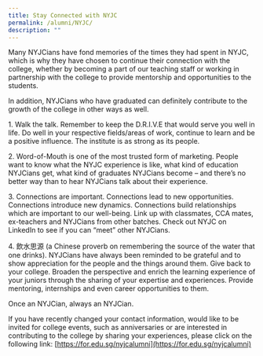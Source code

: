 ```yaml
---
title: Stay Connected with NYJC
permalink: /alumni/NYJC/
description: ""
---
```

Many NYJCians have fond memories of the times they had spent in NYJC, which is why they have chosen to continue their connection with the college, whether by becoming a part of our teaching staff or working in partnership with the college to provide mentorship and opportunities to the students.

In addition, NYJCians who have graduated can definitely contribute to the growth of the college in other ways as well. 

1\. Walk the talk. Remember to keep the D.R.I.V.E that would serve you well in life. Do well in your respective fields/areas of work, continue to learn and be a positive influence. The institute is as strong as its people. 

2\. Word-of-Mouth is one of the most trusted form of marketing. People want to know what the NYJC experience is like, what kind of education NYJCians get, what kind of graduates NYJCians become – and there’s no better way than to hear NYJCians talk about their experience.

3\. Connections are important. Connections lead to new opportunities. Connections introduce new dynamics. Connections build relationships which are important to our well-being. Link up with classmates, CCA mates, ex-teachers and NYJCians from other batches. Check out NYJC on LinkedIn to see if you can “meet” other NYJCians.

4\. 飲水思源 (a Chinese proverb on remembering the source of the water that one drinks). NYJCians have always been reminded to be grateful and to show appreciation for the people and the things around them. Give back to your college. Broaden the perspective and enrich the learning experience of your juniors through the sharing of your expertise and experiences. Provide mentoring, internships and even career opportunities to them.

Once an NYJCian, always an NYJCian.

If you have recently changed your contact information, would like to be invited for college events, such as anniversaries or are interested in contributing to the college by sharing your experiences, please click on the following link: [https://for.edu.sg/nyjcalumni](https://for.edu.sg/nyjcalumni)
